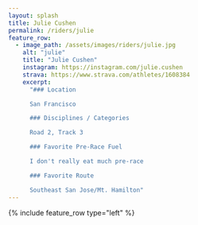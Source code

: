 ```yaml
---
layout: splash
title: Julie Cushen
permalink: /riders/julie
feature_row:
  - image_path: /assets/images/riders/julie.jpg
    alt: "julie"
    title: "Julie Cushen"
    instagram: https://instagram.com/julie.cushen
    strava: https://www.strava.com/athletes/1608384
    excerpt:
      "### Location

      San Francisco

      ### Disciplines / Categories

      Road 2, Track 3

      ### Favorite Pre-Race Fuel

      I don't really eat much pre-race

      ### Favorite Route

      Southeast San Jose/Mt. Hamilton"
---
```


{% include feature_row type="left" %}
